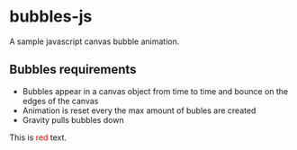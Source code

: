 # bubbles-js
A sample javascript canvas bubble animation.

## Bubbles requirements
  -  Bubbles appear in a canvas object from time to time and bounce on the edges of the canvas
  -  Animation is reset every the max amount of bubles are created
  -  Gravity pulls bubbles down

This is <span style="color:red;">red</span> text.

